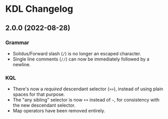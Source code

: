 # KDL Changelog

## 2.0.0 (2022-08-28)

### Grammar

* Solidus/Forward slash (`/`) is no longer an escaped character.
* Single line comments (`//`) can now be immediately followed by a newline.

### KQL

* There's now a _required_ descendant selector (`>>`), instead of using plain
  spaces for that purpose.
* The "any sibling" selector is now `++` instead of `~`, for consistency with
  the new descendant selector.
* Map operators have been removed entirely.
